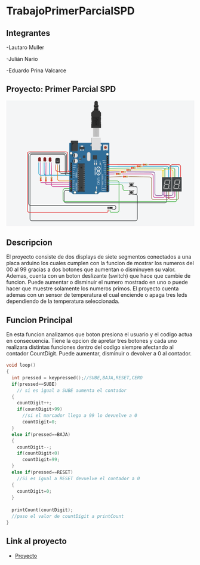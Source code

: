 # TrabajoPrimerParcialSPD
## Integrantes
-Lautaro Muller

-Julián Nario

-Eduardo Prina Valcarce
## Proyecto: Primer Parcial SPD
![Tinkercad](https://github.com/EduardoValcarce/TrabajoPrimerParcialSPD/blob/19f5b60005a732311d3d2505ae2bd3239108108d/Imagenes/ProyectoSPD.PNG)
## Descripcion
El proyecto consiste de dos displays de siete segmentos conectados a una placa arduino los cuales cumplen con la funcion de mostrar los numeros del 00 al 99 gracias a dos botones que aumentan o disminuyen su valor. Ademas, cuenta con un boton deslizante (switch) que hace que cambie de funcion. Puede aumentar o disminuir el numero mostrado en uno o puede hacer que muestre solamente los numeros primos. El proyecto cuenta ademas con un sensor de temperatura el cual enciende o apaga tres leds dependiendo de la temperatura seleccionada.
## Funcion Principal
En esta funcion analizamos que boton presiona el usuario y el codigo actua en consecuencia. Tiene la opcion de apretar tres botones y cada uno realizara distintas funciones dentro del codigo siempre afectando al contador CountDigit. Puede aumentar, disminuir o devolver a 0 al contador.
~~~ C (lenguaje en el que esta escrito)
void loop()
{
  int pressed = keypressed();//SUBE,BAJA,RESET,CERO
  if(pressed==SUBE)
    // si es igual a SUBE aumenta el contador
  {
    countDigit++;
    if(countDigit>99)
      //si el marcador llego a 99 lo devuelve a 0
      countDigit=0;
  }
  else if(pressed==BAJA)
  {
    countDigit--;
    if(countDigit<0)
      countDigit=99;
  }
  else if(pressed==RESET)
    //Si es igual a RESET devuelve el contador a 0
  {
    countDigit=0;
  }
  
  printCount(countDigit);
  //paso el valor de countDigit a printCount
}
~~~
## Link al proyecto
- [Proyecto](https://www.tinkercad.com/things/a064HU8mD1E)
